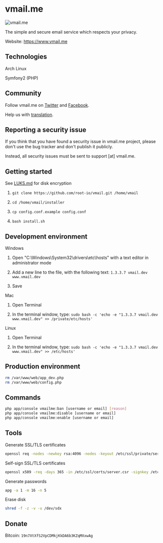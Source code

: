 vmail.me
=========

![vmail.me](https://pbs.twimg.com/profile_images/1515989449/vmail_wallpaper.png)

The simple and secure email service which respects your privacy.

Website: https://www.vmail.me


Technologies
--------------

Arch Linux

Symfony2 (PHP)


Community
--------------

Follow vmail.me on [Twitter](https://twitter.com/vmailme) and [Facebook](https://www.facebook.com/pages/vmailme/181655708543682).

Help us with [translation](./www/src/rootio/Bundle/vmailmeBundle/Resources/translations).


Reporting a security issue
--------------

If you think that you have found a security issue in vmail.me project, please don't use the bug tracker and don't publish it publicly.

Instead, all security issues must be sent to support [at] vmail.me.


Getting started
--------------

See [LUKS.md](./LUKS.md) for disk encryption

1. `git clone https://github.com/root-io/vmail.git /home/vmail`

1. `cd /home/vmail/installer`

1. `cp config.conf.example config.conf`

1. `bash install.sh`


Development environment
--------------

Windows

1. Open "C:\Windows\System32\drivers\etc\hosts" with a text editor in administrator mode

1. Add a new line to the file, with the following text: `1.3.3.7 vmail.dev www.vmail.dev`

1. Save

Mac

1. Open Terminal

1. In the terminal window, type: `sudo bash -c 'echo -e "1.3.3.7 vmail.dev www.vmail.dev" >> /private/etc/hosts'`

Linux

1. Open Terminal

1. In the terminal window, type: `sudo bash -c 'echo -e "1.3.3.7 vmail.dev www.vmail.dev" >> /etc/hosts'`


Production environment
--------------

```sh
rm /var/www/web/app_dev.php
rm /var/www/web/config.php
```


Commands
---------

```sh
php app/console vmailme:ban [username or email] [reason]
php app/console vmailme:disable [username or email]
php app/console vmailme:enable [username or email]
```


Tools
---------

Generate SSL/TLS certificates
```sh
openssl req -nodes -newkey rsa:4096 -nodes -keyout /etc/ssl/private/server.key -out /etc/ssl/certs/server.csr
```

Self-sign SSL/TLS certificates
```sh
openssl x509 -req -days 365 -in /etc/ssl/certs/server.csr -signkey /etc/ssl/private/server.key -out /etc/ssl/certs/server.crt
```

Generate passwords
```sh
apg -a 1 -m 16 -n 5
```

Erase disk
```sh
shred -f -z -v -u /dev/sdx
```


Donate
--------------
Bitcoin: `19n7XtXfS2VpCDMkjKkDA6b3KZqMXxwAg`
